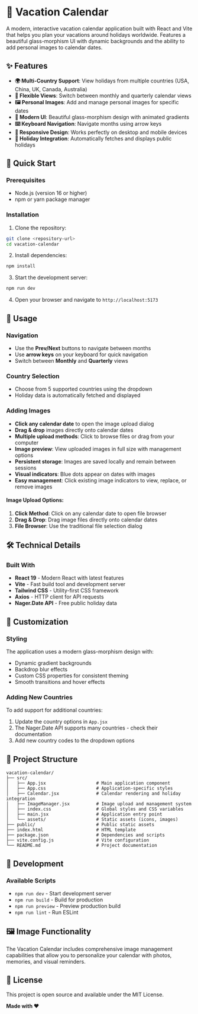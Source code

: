 # 🌴 Vacation Calendar

A modern, interactive vacation calendar application built with React and Vite that helps you plan your vacations around holidays worldwide. Features a beautiful glass-morphism UI with dynamic backgrounds and the ability to add personal images to calendar dates.

## ✨ Features

- **🌍 Multi-Country Support**: View holidays from multiple countries (USA, China, UK, Canada, Australia)
- **📅 Flexible Views**: Switch between monthly and quarterly calendar views
- **🖼️ Personal Images**: Add and manage personal images for specific dates
- **🎨 Modern UI**: Beautiful glass-morphism design with animated gradients
- **⌨️ Keyboard Navigation**: Navigate months using arrow keys
- **📱 Responsive Design**: Works perfectly on desktop and mobile devices
- **🎯 Holiday Integration**: Automatically fetches and displays public holidays

## 🚀 Quick Start

### Prerequisites

- Node.js (version 16 or higher)
- npm or yarn package manager

### Installation

1. Clone the repository:
```bash
git clone <repository-url>
cd vacation-calendar
```

2. Install dependencies:
```bash
npm install
```

3. Start the development server:
```bash
npm run dev
```

4. Open your browser and navigate to `http://localhost:5173`

## 📖 Usage

### Navigation
- Use the **Prev/Next** buttons to navigate between months
- Use **arrow keys** on your keyboard for quick navigation
- Switch between **Monthly** and **Quarterly** views

### Country Selection
- Choose from 5 supported countries using the dropdown
- Holiday data is automatically fetched and displayed

### Adding Images
- **Click any calendar date** to open the image upload dialog
- **Drag & drop** images directly onto calendar dates
- **Multiple upload methods**: Click to browse files or drag from your computer
- **Image preview**: View uploaded images in full size with management options
- **Persistent storage**: Images are saved locally and remain between sessions
- **Visual indicators**: Blue dots appear on dates with images
- **Easy management**: Click existing image indicators to view, replace, or remove images

#### Image Upload Options:
1. **Click Method**: Click on any calendar date to open file browser
2. **Drag & Drop**: Drag image files directly onto calendar dates
3. **File Browser**: Use the traditional file selection dialog

## 🛠️ Technical Details

### Built With
- **React 19** - Modern React with latest features
- **Vite** - Fast build tool and development server
- **Tailwind CSS** - Utility-first CSS framework
- **Axios** - HTTP client for API requests
- **Nager.Date API** - Free public holiday data



## 🎨 Customization

### Styling
The application uses a modern glass-morphism design with:
- Dynamic gradient backgrounds
- Backdrop blur effects
- Custom CSS properties for consistent theming
- Smooth transitions and hover effects

### Adding New Countries
To add support for additional countries:
1. Update the country options in `App.jsx`
2. The Nager.Date API supports many countries - check their documentation
3. Add new country codes to the dropdown options

## 📁 Project Structure

```
vacation-calendar/
├── src/
│   ├── App.jsx                   # Main application component
│   ├── App.css                   # Application-specific styles
│   ├── Calendar.jsx              # Calendar rendering and holiday integration
│   ├── ImageManager.jsx          # Image upload and management system
│   ├── index.css                 # Global styles and CSS variables
│   ├── main.jsx                  # Application entry point
│   └── assets/                   # Static assets (icons, images)
├── public/                       # Public static assets
├── index.html                    # HTML template
├── package.json                  # Dependencies and scripts
├── vite.config.js                # Vite configuration
└── README.md                     # Project documentation
```

## 🔧 Development

### Available Scripts
- `npm run dev` - Start development server
- `npm run build` - Build for production
- `npm run preview` - Preview production build
- `npm run lint` - Run ESLint


## 🖼️ Image Functionality

The Vacation Calendar includes comprehensive image management capabilities that allow you to personalize your calendar with photos, memories, and visual reminders.



## 📄 License

This project is open source and available under the MIT License.



**Made with ❤️**
